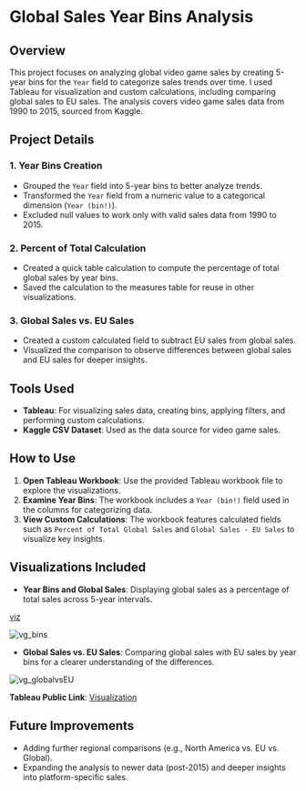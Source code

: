 # Global Sales Year Bins Analysis

## Overview
This project focuses on analyzing global video game sales by creating 5-year bins for the `Year` field to categorize sales trends over time. I used Tableau for visualization and custom calculations, including comparing global sales to EU sales. The analysis covers video game sales data from 1990 to 2015, sourced from Kaggle.

## Project Details
### 1. Year Bins Creation
- Grouped the `Year` field into 5-year bins to better analyze trends.
- Transformed the `Year` field from a numeric value to a categorical dimension (`Year (bin!)`).
- Excluded null values to work only with valid sales data from 1990 to 2015.

### 2. Percent of Total Calculation
- Created a quick table calculation to compute the percentage of total global sales by year bins.
- Saved the calculation to the measures table for reuse in other visualizations.

### 3. Global Sales vs. EU Sales
- Created a custom calculated field to subtract EU sales from global sales.
- Visualized the comparison to observe differences between global sales and EU sales for deeper insights.

## Tools Used
- **Tableau**: For visualizing sales data, creating bins, applying filters, and performing custom calculations.
- **Kaggle CSV Dataset**: Used as the data source for video game sales.

## How to Use
1. **Open Tableau Workbook**: Use the provided Tableau workbook file to explore the visualizations.
2. **Examine Year Bins**: The workbook includes a `Year (bin!)` field used in the columns for categorizing data.
3. **View Custom Calculations**: The workbook features calculated fields such as `Percent of Total Global Sales` and `Global Sales - EU Sales` to visualize key insights.

## Visualizations Included
- **Year Bins and Global Sales**: Displaying global sales as a percentage of total sales across 5-year intervals.

[viz](https://public.tableau.com/app/profile/marlenecodes/viz/GlobalSalesvsEUSales/GlobalSalesvs_EUSales?publish=yes)

![vg_bins](https://github.com/user-attachments/assets/9249417e-4115-4721-9d15-71ef9e6215eb)

- **Global Sales vs. EU Sales**: Comparing global sales with EU sales by year bins for a clearer understanding of the differences.

![vg_globalvsEU](https://github.com/user-attachments/assets/633d1384-47b6-47af-b6e2-e86317ea0ca3)


**Tableau Public Link**: [Visualization]()

## Future Improvements
- Adding further regional comparisons (e.g., North America vs. EU vs. Global).
- Expanding the analysis to newer data (post-2015) and deeper insights into platform-specific sales.
